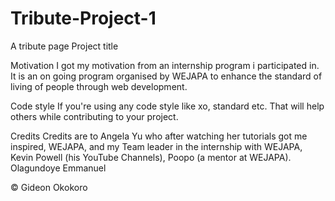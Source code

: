 # Tribute-Project-1
A tribute page
Project title


Motivation
I got my motivation from an internship program i participated in. It is an on going program organised by WEJAPA to enhance the standard of living of people through web development.


Code style
If you're using any code style like xo, standard etc. That will help others while contributing to your project.


Credits
Credits are to Angela Yu who after watching her tutorials got me inspired, WEJAPA, and my Team leader in the internship with WEJAPA, Kevin Powell (his YouTube Channels),
Poopo (a mentor at WEJAPA). Olagundoye Emmanuel

© Gideon Okokoro
